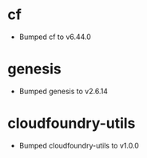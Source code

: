 
# cf

- Bumped cf to v6.44.0

# genesis

- Bumped genesis to v2.6.14

# cloudfoundry-utils

- Bumped cloudfoundry-utils to v1.0.0
